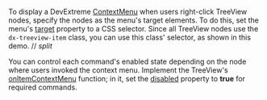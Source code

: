 To display a DevExtreme [ContextMenu](/Demos/WidgetsGallery/Demo/ContextMenu/Basics/) when users right-click TreeView nodes, specify the nodes as the menu's target elements. To do this, set the menu's [target](/Documentation/ApiReference/UI_Components/dxContextMenu/Configuration/#target) property to a CSS selector. Since all TreeView nodes use the `dx-treeview-item` class, you can use this class' selector, as shown in this demo.
// _split_

You can control each command's enabled state depending on the node where users invoked the context menu. Implement the TreeView's [onItemContextMenu](/Documentation/ApiReference/UI_Components/dxTreeView/Configuration/#onItemContextMenu) function; in it, set the [disabled](/Documentation/ApiReference/UI_Components/dxContextMenu/Configuration/items/#disabled) property to **true** for required commands.